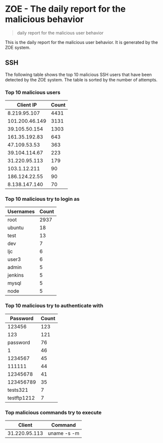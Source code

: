 # ZOE - The daily report for the malicious behavior

> daily report for the malicious user behavior

This is the daily report for the malicious user behavior. It is generated by the ZOE system.

## SSH

The following table shows the top 10 malicious SSH users that have been detected by the ZOE
system. The table is sorted by the number of attempts.

### Top 10 malicious users

| Client IP | Count    |
|-----------|----------|
| 8.219.95.107 | 4431 |
| 101.200.46.149 | 3131 |
| 39.105.50.154 | 1303 |
| 161.35.192.83 | 643 |
| 47.109.53.53 | 363 |
| 39.104.114.67 | 223 |
| 31.220.95.113 | 179 |
| 103.1.12.211 | 90 |
| 186.124.22.55 | 90 |
| 8.138.147.140 | 70 |

### Top 10 malicious try to login as

| Usernames | Count    |
|-----------|----------|
| root | 2937 |
| ubuntu | 18 |
| test | 13 |
| dev | 7 |
| ljc | 6 |
| user3 | 6 |
| admin | 5 |
| jenkins | 5 |
| mysql | 5 |
| node | 5 |

### Top 10 malicious try to authenticate with

| Password | Count    |
|-----------|----------|
| 123456 | 123 |
| 123 | 121 |
| password | 76 |
| 1 | 46 |
| 1234567 | 45 |
| 111111 | 44 |
| 12345678 | 41 |
| 123456789 | 35 |
| tests321 | 7 |
| testftp1212 | 7 |

### Top malicious commands try to execute

| Client | Command |
|--------|---------|
| 31.220.95.113 | uname -s -m |
